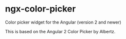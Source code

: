 # ngx-color-picker
Color picker widget for the Angular (version 2 and newer)

This is based on the Angular 2 Color Picker by Albertz.

